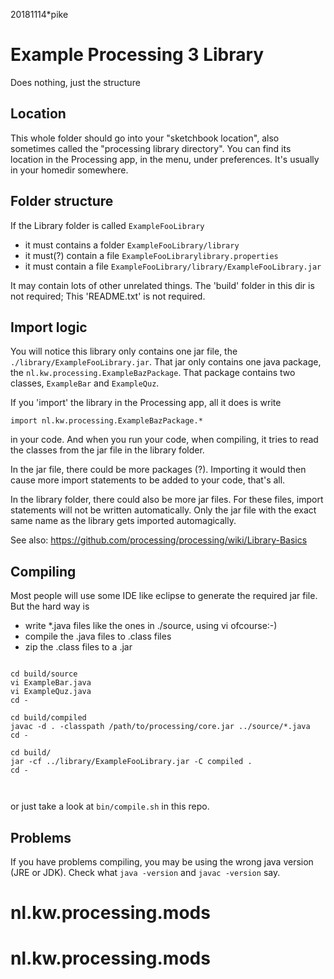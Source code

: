 20181114*pike
# Example Processing 3 Library
Does nothing, just the structure

## Location

This whole folder should go into your "sketchbook location",
also sometimes called the "processing library directory".
You can find its location in the Processing app, in the menu,
under preferences. It's usually in your homedir somewhere.

## Folder structure

If the Library folder is called `ExampleFooLibrary`
 - it must contains a folder `ExampleFooLibrary/library`
 - it must(?) contain a file `ExampleFooLibrarylibrary.properties`
 - it must contain a file `ExampleFooLibrary/library/ExampleFooLibrary.jar`

It may contain lots of other unrelated things.
The 'build' folder in this dir is not required;
This 'README.txt' is not required.

## Import logic

You will notice this library only contains
one jar file, the `./library/ExampleFooLibrary.jar`. 
That jar only contains one java package, the `nl.kw.processing.ExampleBazPackage`.
That package contains two classes, `ExampleBar` and `ExampleQuz`.

If you 'import' the library in the Processing app, all 
it does is write 

`import nl.kw.processing.ExampleBazPackage.*`

in your code. And when you run your code, when compiling,
it tries to read the classes from the jar file in the library folder.

In the jar file, there could be more packages (?). 
Importing it would then cause more import statements
to be added to your code, that's all.

In the library folder, there could also be more jar files. 
For these files, import statements will not be written automatically.
Only the jar file with the exact same name as the library
gets imported automagically.

See also:
https://github.com/processing/processing/wiki/Library-Basics

## Compiling 

Most people will use some IDE like eclipse to generate
the required jar file. But the hard way is

- write *.java files like the ones in ./source, using vi ofcourse:-)
- compile the .java files to .class files 
- zip the .class files to a .jar  

```

cd build/source
vi ExampleBar.java
vi ExampleQuz.java
cd -

cd build/compiled
javac -d . -classpath /path/to/processing/core.jar ../source/*.java
cd -

cd build/
jar -cf ../library/ExampleFooLibrary.jar -C compiled .
cd -
  
  
```

or just take a look at `bin/compile.sh` in this repo.

## Problems 

If you have problems compiling, you may be using the wrong java
version (JRE or JDK). Check what `java -version` and `javac -version` say.

# nl.kw.processing.mods
# nl.kw.processing.mods
